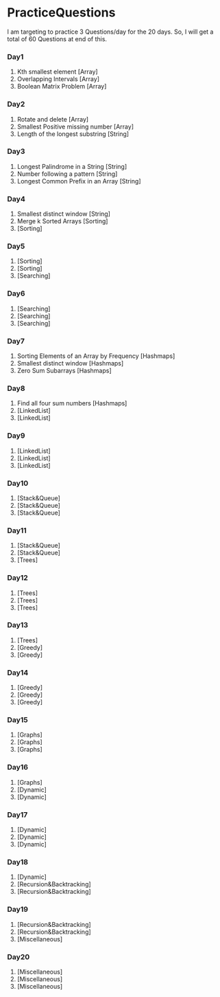 # PracticeQuestions
I am targeting to practice 3 Questions/day for the 20 days.
So, I will get a total of 60 Questions at end of this.

### Day1
1. Kth smallest element [Array]
2. Overlapping Intervals [Array]
3. Boolean Matrix Problem [Array]
### Day2
1. Rotate and delete [Array]
2. Smallest Positive missing number [Array]
3. Length of the longest substring [String]
### Day3
1. Longest Palindrome in a String [String]
2. Number following a pattern [String]
3. Longest Common Prefix in an Array [String]
### Day4
1.  Smallest distinct window [String]
2.  Merge k Sorted Arrays [Sorting]
3.  [Sorting]
### Day5
1.  [Sorting]
2.  [Sorting]
3.  [Searching]
### Day6
1.  [Searching]
2.  [Searching]
3.  [Searching]
### Day7
1. Sorting Elements of an Array by Frequency [Hashmaps]
2. Smallest distinct window [Hashmaps]
3. Zero Sum Subarrays [Hashmaps]
### Day8
1. Find all four sum numbers [Hashmaps]
2.  [LinkedList]
3.  [LinkedList]
### Day9
1.  [LinkedList]
2.  [LinkedList]
3.  [LinkedList]
### Day10
1.  [Stack&Queue]
2.  [Stack&Queue]
3.  [Stack&Queue]
### Day11
1.  [Stack&Queue]
2.  [Stack&Queue]
3.  [Trees]
### Day12
1.  [Trees]
2.  [Trees]
3.  [Trees]
### Day13
1.  [Trees]
2.  [Greedy]
3.  [Greedy]
### Day14
1.  [Greedy]
2.  [Greedy]
3.  [Greedy]
### Day15
1.  [Graphs]
2.  [Graphs]
3.  [Graphs]
### Day16
1.  [Graphs]
2.  [Dynamic]
3.  [Dynamic]
### Day17
1.  [Dynamic]
2.  [Dynamic]
3.  [Dynamic]
### Day18
1.  [Dynamic]
2.  [Recursion&Backtracking]
3.  [Recursion&Backtracking]
### Day19
1.  [Recursion&Backtracking]
2.  [Recursion&Backtracking]
3.  [Miscellaneous]
### Day20
1.  [Miscellaneous]
2.  [Miscellaneous]
3.  [Miscellaneous]
